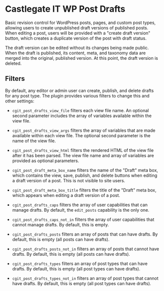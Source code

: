 # Castlegate IT WP Post Drafts

Basic revision control for WordPress posts, pages, and custom post types, allowing users to create unpublished draft versions of published posts. When editing a post, users will be provided with a "create draft version" button, which creates a duplicate version of the post with draft status.

The draft version can be edited without its changes being made public. When the draft is published, its content, meta, and taxonomy data are merged into the original, published version. At this point, the draft version is deleted.

## Filters

By default, any editor or admin user can create, publish, and delete drafts for any post type. The plugin provides various filters to change this and other settings:

*   `cgit_post_drafts_view_file` filters each view file name. An optional second parameter includes the array of variables available within the view file.

*   `cgit_post_drafts_view_args` filters the array of variables that are made available within each view file. The optional second parameter is the name of the view file.

*   `cgit_post_drafts_view_html` filters the rendered HTML of the view file after it has been parsed. The view file name and array of variables are provided as optional parameters.

*   `cgit_post_draft_meta_box_name` filters the name of the "Draft" meta box, which contains the view, save, publish, and delete buttons when editing a draft version of a post. This is not visible to site users.

*   `cgit_post_draft_meta_box_title` filters the title of the "Draft" meta box, which appears when editing a draft version of a post.

*   `cgit_post_drafts_caps` filters the array of user capabilities that can manage drafts. By default, the `edit_posts` capability is the only one.

*   `cgit_post_drafts_caps_not_in` filters the array of user capabilities that cannot manage drafts. By default, this is empty.

*   `cgit_post_drafts_posts` filters an array of posts that can have drafts. By default, this is empty (all posts can have drafts).

*   `cgit_post_drafts_posts_not_in` filters an array of posts that cannot have drafts. By default, this is empty (all posts can have drafts).

*   `cgit_post_drafts_types` filters an array of post types that can have drafts. By default, this is empty (all post types can have drafts).

*   `cgit_post_drafts_types_not_in` filters an array of post types that cannot have drafts. By default, this is empty (all post types can have drafts).
